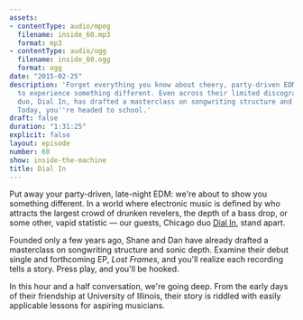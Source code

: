 ```yaml
---
assets:
- contentType: audio/mpeg
  filename: inside_60.mp3
  format: mp3
- contentType: audio/ogg
  filename: inside_60.ogg
  format: ogg
date: "2015-02-25"
description: 'Forget everything you know about cheery, party-driven EDM: you''re about
  to experience something different. Even across their limited discography, the Chicago-based
  duo, Dial In, has drafted a masterclass on songwriting structure and sonic depth.
  Today, you''re headed to school.'
draft: false
duration: "1:31:25"
explicit: false
layout: episode
number: 60
show: inside-the-machine
title: Dial In
---
```

Put away your party-driven, late-night EDM: we're about to show you something different. In a world where electronic music is defined by who attracts the largest crowd of drunken revelers, the depth of a bass drop, or some other, vapid statistic &mdash;  our guests, Chicago duo [Dial In](http://dialinsound.com), stand apart.

Founded only a few years ago, Shane and Dan have already drafted a masterclass on songwriting structure and sonic depth. Examine their debut single and forthcoming EP, *Lost Frames*, and you'll realize each recording tells a story. Press play, and you'll be hooked.

In this hour and a half conversation, we're going deep. From the early days of their friendship at University of Illinois, their story is riddled with easily applicable lessons for aspiring musicians.
